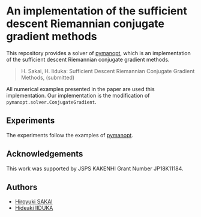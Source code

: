 # An implementation of the sufficient descent Riemannian conjugate gradient methods

This repository provides a solver of [pymanopt](https://github.com/pymanopt/pymanopt),
which is an implementation of the sufficient descent Riemannian conjugate gradient methods.

> H. Sakai, H. Iiduka: Sufficient Descent Riemannian Conjugate Gradient Methods, (submitted)

All numerical examples presented in the paper are used this implementation.
Our implementation is the modification of `pymanopt.solver.ConjugateGradient`.

## Experiments
The experiments follow the examples of [pymanopt](https://github.com/pymanopt/pymanopt/tree/master/examples).

## Acknowledgements
This work was supported by JSPS KAKENHI Grant Number JP18K11184.

## Authors
  * [Hiroyuki SAKAI](https://orcid.org/0000-0001-7144-1549)
  * [Hideaki IIDUKA](https://iiduka.net)
